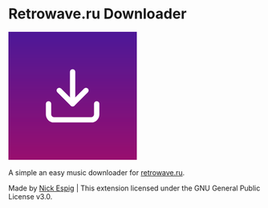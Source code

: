 # Retrowave.ru Downloader

![logo](./logo.png)

A simple an easy music downloader for [retrowave.ru](http://retrowave.ru/). 

Made by [Nick Espig](https://nickespig.ch) | This extension licensed under the GNU General Public License v3.0.
